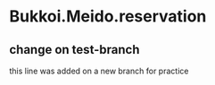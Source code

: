 # Bukkoi.Meido.reservation
## change on test-branch
this line was added on a new branch for practice
